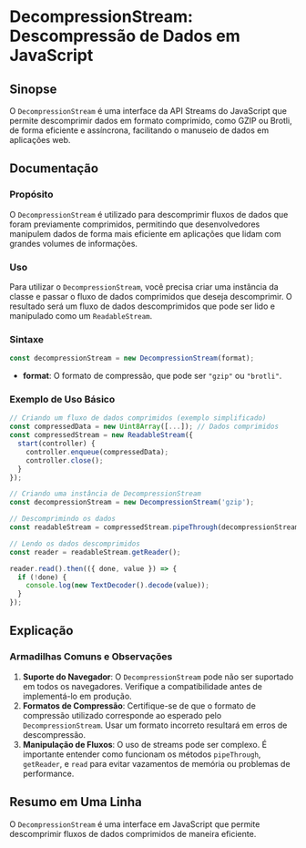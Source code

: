 <!--
Meta Description: # DecompressionStream: Descompressão de Dados em JavaScript ## Sinopse O `DecompressionStream` é uma interface da API Streams do JavaScript que permit...
Meta Keywords: decompressionstream, dados, que, const, javascript
-->

# DecompressionStream: Descompressão de Dados em JavaScript

## Sinopse
O `DecompressionStream` é uma interface da API Streams do JavaScript que permite descomprimir dados em formato comprimido, como GZIP ou Brotli, de forma eficiente e assíncrona, facilitando o manuseio de dados em aplicações web.

## Documentação
### Propósito
O `DecompressionStream` é utilizado para descomprimir fluxos de dados que foram previamente comprimidos, permitindo que desenvolvedores manipulem dados de forma mais eficiente em aplicações que lidam com grandes volumes de informações.

### Uso
Para utilizar o `DecompressionStream`, você precisa criar uma instância da classe e passar o fluxo de dados comprimidos que deseja descomprimir. O resultado será um fluxo de dados descomprimidos que pode ser lido e manipulado como um `ReadableStream`.

### Sintaxe
```javascript
const decompressionStream = new DecompressionStream(format);
```

- **format**: O formato de compressão, que pode ser `"gzip"` ou `"brotli"`.

### Exemplo de Uso Básico
```javascript
// Criando um fluxo de dados comprimidos (exemplo simplificado)
const compressedData = new Uint8Array([...]); // Dados comprimidos
const compressedStream = new ReadableStream({
  start(controller) {
    controller.enqueue(compressedData);
    controller.close();
  }
});

// Criando uma instância de DecompressionStream
const decompressionStream = new DecompressionStream('gzip');

// Descomprimindo os dados
const readableStream = compressedStream.pipeThrough(decompressionStream);

// Lendo os dados descomprimidos
const reader = readableStream.getReader();

reader.read().then(({ done, value }) => {
  if (!done) {
    console.log(new TextDecoder().decode(value));
  }
});
```

## Explicação
### Armadilhas Comuns e Observações
1. **Suporte do Navegador**: O `DecompressionStream` pode não ser suportado em todos os navegadores. Verifique a compatibilidade antes de implementá-lo em produção.
2. **Formatos de Compressão**: Certifique-se de que o formato de compressão utilizado corresponde ao esperado pelo `DecompressionStream`. Usar um formato incorreto resultará em erros de descompressão.
3. **Manipulação de Fluxos**: O uso de streams pode ser complexo. É importante entender como funcionam os métodos `pipeThrough`, `getReader`, e `read` para evitar vazamentos de memória ou problemas de performance.

## Resumo em Uma Linha
O `DecompressionStream` é uma interface em JavaScript que permite descomprimir fluxos de dados comprimidos de maneira eficiente.